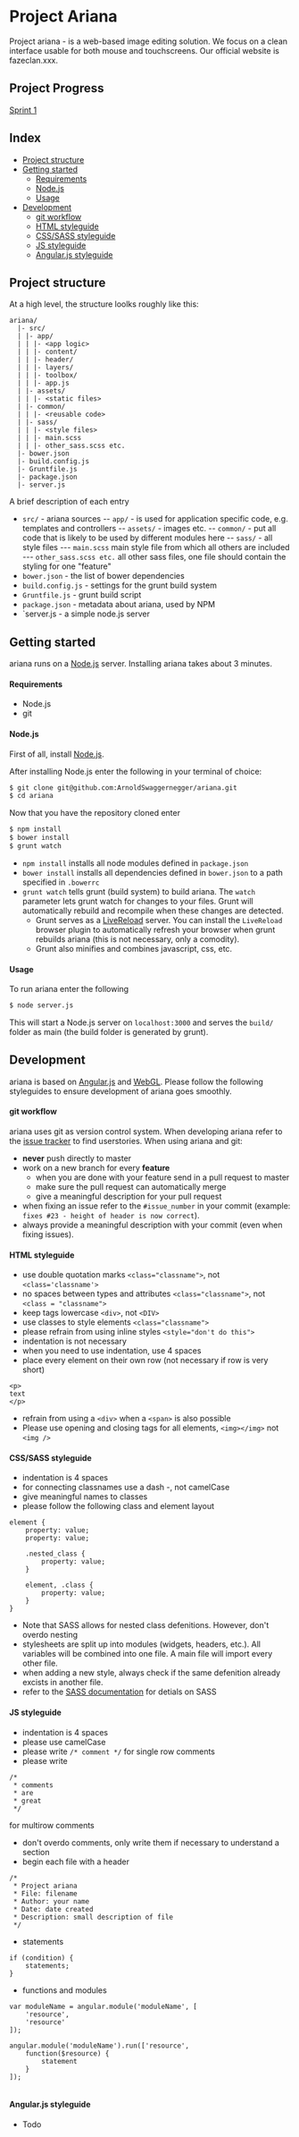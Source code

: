# Project Ariana
Project ariana - is a web-based image editing solution. We focus on a clean interface usable for both mouse and touchscreens. Our official website is fazeclan.xxx.

## Project Progress
[Sprint 1](https://docs.google.com/document/d/12oiV5l1bo-w7UL8XrIKF9Y2DEm7g-BXc2GsCOzvmjbw/edit?usp=sharing)

## Index
- [Project structure](https://github.com/ArnoldSwaggernegger/ariana#project-structure)
- [Getting started](https://github.com/ArnoldSwaggernegger/ariana#getting-started)
  - [Requirements](https://github.com/ArnoldSwaggernegger/ariana#requirements)
  - [Node.js](https://github.com/ArnoldSwaggernegger/ariana#nodejs)
  - [Usage](https://github.com/ArnoldSwaggernegger/ariana#usage)
- [Development](https://github.com/ArnoldSwaggernegger/ariana#development)
  - [git workflow](https://github.com/ArnoldSwaggernegger/ariana#git-workflow)
  - [HTML styleguide](https://github.com/ArnoldSwaggernegger/ariana#html-styleguide)
  - [CSS/SASS styleguide](https://github.com/ArnoldSwaggernegger/ariana#csssass-styleguide)
  - [JS styleguide](https://github.com/ArnoldSwaggernegger/ariana#js-styleguide)
  - [Angular.js styleguide](https://github.com/ArnoldSwaggernegger/ariana#angularjs-styleguide)

## Project structure

At a high level, the structure loolks roughly like this: 

```
ariana/
  |- src/
  | |- app/
  | | |- <app logic>
  | | |- content/
  | | |- header/
  | | |- layers/
  | | |- toolbox/
  | | |- app.js
  | |- assets/
  | | |- <static files>
  | |- common/
  | | |- <reusable code>
  | |- sass/
  | | |- <style files>
  | | |- main.scss
  | | |- other_sass.scss etc.
  |- bower.json
  |- build.config.js
  |- Gruntfile.js
  |- package.json
  |- server.js
```

A brief description of each entry
- `src/` - ariana sources
-- `app/` - is used for application specific code, e.g. templates and controllers
-- `assets/` - images etc.
-- `common/` - put all code that is likely to be used by different modules here
-- `sass/` - all style files
--- `main.scss` main style file from which all others are included
--- `other_sass.scss etc.` all other sass files, one file should contain the styling for one "feature"
- `bower.json` - the list of bower dependencies
- `build.config.js` - settings for the grunt build system
- `Gruntfile.js` - grunt build script
- `package.json` - metadata about ariana, used by NPM
- `server.js - a simple node.js server


## Getting started
ariana runs on a [Node.js](https://nodejs.org/) server. Installing ariana takes about 3 minutes.

#### Requirements
- Node.js
- git

#### Node.js
First of all, install [Node.js](https://nodejs.org/).

After installing Node.js enter the following in your terminal of choice:

```sh
$ git clone git@github.com:ArnoldSwaggernegger/ariana.git
$ cd ariana
```

Now that you have the repository cloned enter

```sh
$ npm install
$ bower install
$ grunt watch
```

- `npm install` installs all node modules defined in `package.json`
- `bower install` installs all dependencies defined in `bower.json` to a path specified in `.bowerrc`
- `grunt watch` tells grunt (build system) to build ariana. The `watch` parameter lets grunt watch for changes to your files. Grunt will automatically rebuild and recompile when these changes are detected.
  - Grunt serves as a [LiveReload](http://livereload.com/) server. You can install the `LiveReload` browser plugin to automatically refresh your browser when grunt rebuilds ariana (this is not necessary, only a comodity).
  - Grunt also minifies and combines javascript, css, etc.

#### Usage
To run ariana enter the following

```sh
$ node server.js
```

This will start a Node.js server on `localhost:3000` and serves the `build/` folder as main (the build folder is generated by grunt).

## Development
ariana is based on [Angular.js](https://angularjs.org/) and [WebGL](https://www.chromeexperiments.com/webgl).
Please follow the following styleguides to ensure development of ariana goes smoothly.

#### git workflow
ariana uses git as version control system. When developing ariana refer to the [issue tracker](https://github.com/ArnoldSwaggernegger/ariana/issues) to find userstories.
When using ariana and git:
- **never** push directly to master
- work on a new branch for every **feature**
  - when you are done with your feature send in a pull request to master
  - make sure the pull request can automatically merge
  - give a meaningful description for your pull request
- when fixing an issue refer to the `#issue_number` in your commit (example: `fixes #23 - height of header is now correct`).
- always provide a meaningful description with your commit (even when fixing issues).

#### HTML styleguide
- use double quotation marks `<class="classname">`, not `<class='classname'>`
- no spaces between types and attributes `<class="classname">`, not `<class = "classname">`
- keep tags lowercase `<div>`, not `<DIV>`
- use classes to style elements `<class="classname">`
- please refrain from using inline styles `<style="don't do this">`
- indentation is not necessary
- when you need to use indentation, use 4 spaces
- place every element on their own row (not necessary if row is very short)
```
<p>
text
</p>
```
- refrain from using a `<div>` when a `<span>` is also possible
- Please use opening and closing tags for all elements, `<img></img>` not `<img />`

#### CSS/SASS styleguide
- indentation is 4 spaces
- for connecting classnames use a dash -, not camelCase
- give meaningful names to classes
- please follow the following class and element layout
```
element { 
    property: value;
    property: value;
    
    .nested_class {
        property: value;
    }
    
    element, .class {
        property: value;
    }
}
```
- Note that SASS allows for nested class defenitions. However, don't overdo nesting
- stylesheets are split up into modules (widgets, headers, etc.). All variables will be combined into one file. A main file will import every other file.
- when adding a new style, always check if the same defenition already excists in another file.
- refer to the [SASS documentation](http://sass-lang.com/documentation/file.SASS_REFERENCE.html) for detials on SASS

#### JS styleguide
- indentation is 4 spaces
- please use camelCase
- please write `/* comment */` for single row comments
- please write
```
/*
 * comments
 * are
 * great
 */
```
  for multirow comments
- don't overdo comments, only write them if necessary to understand a section
- begin each file with a header
```
/*
 * Project ariana
 * File: filename
 * Author: your name
 * Date: date created
 * Description: small description of file
 */
```
- statements
```
if (condition) {
    statements;
}
```
- functions and modules
```
var moduleName = angular.module('moduleName', [
    'resource',
    'resource'
]);

angular.module('moduleName').run(['resource',
    function($resource) {
        statement
    }
]);


```
#### Angular.js styleguide
- Todo
